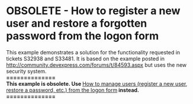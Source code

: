 # OBSOLETE - How to register a new user and restore a forgotten password from the logon form


<p>This example demonstrates a solution for the functionality requested in tickets S32938 and S33481. It is based on the example posted in <u><a href="http://community.devexpress.com/forums/t/84593.aspx">http://community.devexpress.com/forums/t/84593.aspx</a></u> but uses the new security system.<br />
<strong>==============</strong><strong><br />
Th</strong><strong>is example is </strong><strong>obsol</strong><strong>ete. Use </strong><a href="https://www.devexpress.com/Support/Center/p/E4037">How to manage users (register a new user, restore a password, etc.) from the logon form</a><strong> instead.</strong><strong><br />
==============</strong></p>

<br/>


